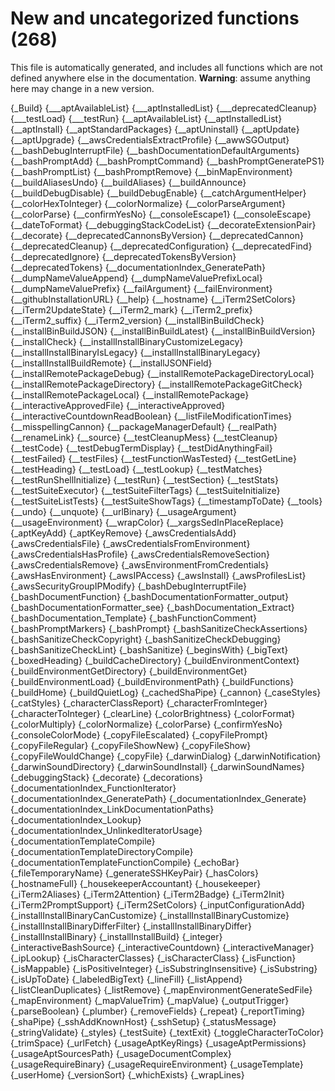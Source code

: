 # New and uncategorized functions (268)

This file is automatically generated, and includes all functions which are not defined anywhere else in the documentation. **Warning**: assume anything here may change in a new version.

{_Build}
{___aptAvailableList}
{___aptInstalledList}
{___deprecatedCleanup}
{___testLoad}
{___testRun}
{__aptAvailableList}
{__aptInstalledList}
{__aptInstall}
{__aptStandardPackages}
{__aptUninstall}
{__aptUpdate}
{__aptUpgrade}
{__awsCredentialsExtractProfile}
{__awwSGOutput}
{__bashDebugInterruptFile}
{__bashDocumentationDefaultArguments}
{__bashPromptAdd}
{__bashPromptCommand}
{__bashPromptGeneratePS1}
{__bashPromptList}
{__bashPromptRemove}
{__binMapEnvironment}
{__buildAliasesUndo}
{__buildAliases}
{__buildAnnounce}
{__buildDebugDisable}
{__buildDebugEnable}
{__catchArgumentHelper}
{__colorHexToInteger}
{__colorNormalize}
{__colorParseArgument}
{__colorParse}
{__confirmYesNo}
{__consoleEscape1}
{__consoleEscape}
{__dateToFormat}
{__debuggingStackCodeList}
{__decorateExtensionPair}
{__decorate}
{__deprecatedCannonsByVersion}
{__deprecatedCannon}
{__deprecatedCleanup}
{__deprecatedConfiguration}
{__deprecatedFind}
{__deprecatedIgnore}
{__deprecatedTokensByVersion}
{__deprecatedTokens}
{__documentationIndex_GeneratePath}
{__dumpNameValueAppend}
{__dumpNameValuePrefixLocal}
{__dumpNameValuePrefix}
{__failArgument}
{__failEnvironment}
{__githubInstallationURL}
{__help}
{__hostname}
{__iTerm2SetColors}
{__iTerm2UpdateState}
{__iTerm2_mark}
{__iTerm2_prefix}
{__iTerm2_suffix}
{__iTerm2_version}
{__installBinBuildCheck}
{__installBinBuildJSON}
{__installBinBuildLatest}
{__installBinBuildVersion}
{__installCheck}
{__installInstallBinaryCustomizeLegacy}
{__installInstallBinaryIsLegacy}
{__installInstallBinaryLegacy}
{__installInstallBuildRemote}
{__installJSONField}
{__installRemotePackageDebug}
{__installRemotePackageDirectoryLocal}
{__installRemotePackageDirectory}
{__installRemotePackageGitCheck}
{__installRemotePackageLocal}
{__installRemotePackage}
{__interactiveApprovedFile}
{__interactiveApproved}
{__interactiveCountdownReadBoolean}
{__listFileModificationTimes}
{__misspellingCannon}
{__packageManagerDefault}
{__realPath}
{__renameLink}
{__source}
{__testCleanupMess}
{__testCleanup}
{__testCode}
{__testDebugTermDisplay}
{__testDidAnythingFail}
{__testFailed}
{__testFiles}
{__testFunctionWasTested}
{__testGetLine}
{__testHeading}
{__testLoad}
{__testLookup}
{__testMatches}
{__testRunShellInitialize}
{__testRun}
{__testSection}
{__testStats}
{__testSuiteExecutor}
{__testSuiteFilterTags}
{__testSuiteInitialize}
{__testSuiteListTests}
{__testSuiteShowTags}
{__timestampToDate}
{__tools}
{__undo}
{__unquote}
{__urlBinary}
{__usageArgument}
{__usageEnvironment}
{__wrapColor}
{__xargsSedInPlaceReplace}
{_aptKeyAdd}
{_aptKeyRemove}
{_awsCredentialsAdd}
{_awsCredentialsFile}
{_awsCredentialsFromEnvironment}
{_awsCredentialsHasProfile}
{_awsCredentialsRemoveSection}
{_awsCredentialsRemove}
{_awsEnvironmentFromCredentials}
{_awsHasEnvironment}
{_awsIPAccess}
{_awsInstall}
{_awsProfilesList}
{_awsSecurityGroupIPModify}
{_bashDebugInterruptFile}
{_bashDocumentFunction}
{_bashDocumentationFormatter_output}
{_bashDocumentationFormatter_see}
{_bashDocumentation_Extract}
{_bashDocumentation_Template}
{_bashFunctionComment}
{_bashPromptMarkers}
{_bashPrompt}
{_bashSanitizeCheckAssertions}
{_bashSanitizeCheckCopyright}
{_bashSanitizeCheckDebugging}
{_bashSanitizeCheckLint}
{_bashSanitize}
{_beginsWith}
{_bigText}
{_boxedHeading}
{_buildCacheDirectory}
{_buildEnvironmentContext}
{_buildEnvironmentGetDirectory}
{_buildEnvironmentGet}
{_buildEnvironmentLoad}
{_buildEnvironmentPath}
{_buildFunctions}
{_buildHome}
{_buildQuietLog}
{_cachedShaPipe}
{_cannon}
{_caseStyles}
{_catStyles}
{_characterClassReport}
{_characterFromInteger}
{_characterToInteger}
{_clearLine}
{_colorBrightness}
{_colorFormat}
{_colorMultiply}
{_colorNormalize}
{_colorParse}
{_confirmYesNo}
{_consoleColorMode}
{_copyFileEscalated}
{_copyFilePrompt}
{_copyFileRegular}
{_copyFileShowNew}
{_copyFileShow}
{_copyFileWouldChange}
{_copyFile}
{_darwinDialog}
{_darwinNotification}
{_darwinSoundDirectory}
{_darwinSoundInstall}
{_darwinSoundNames}
{_debuggingStack}
{_decorate}
{_decorations}
{_documentationIndex_FunctionIterator}
{_documentationIndex_GeneratePath}
{_documentationIndex_Generate}
{_documentationIndex_LinkDocumentationPaths}
{_documentationIndex_Lookup}
{_documentationIndex_UnlinkedIteratorUsage}
{_documentationTemplateCompile}
{_documentationTemplateDirectoryCompile}
{_documentationTemplateFunctionCompile}
{_echoBar}
{_fileTemporaryName}
{_generateSSHKeyPair}
{_hasColors}
{_hostnameFull}
{_housekeeperAccountant}
{_housekeeper}
{_iTerm2Aliases}
{_iTerm2Attention}
{_iTerm2Badge}
{_iTerm2Init}
{_iTerm2PromptSupport}
{_iTerm2SetColors}
{_inputConfigurationAdd}
{_installInstallBinaryCanCustomize}
{_installInstallBinaryCustomize}
{_installInstallBinaryDifferFilter}
{_installInstallBinaryDiffer}
{_installInstallBinary}
{_installInstallBuild}
{_integer}
{_interactiveBashSource}
{_interactiveCountdown}
{_interactiveManager}
{_ipLookup}
{_isCharacterClasses}
{_isCharacterClass}
{_isFunction}
{_isMappable}
{_isPositiveInteger}
{_isSubstringInsensitive}
{_isSubstring}
{_isUpToDate}
{_labeledBigText}
{_lineFill}
{_listAppend}
{_listCleanDuplicates}
{_listRemove}
{_mapEnvironmentGenerateSedFile}
{_mapEnvironment}
{_mapValueTrim}
{_mapValue}
{_outputTrigger}
{_parseBoolean}
{_plumber}
{_removeFields}
{_repeat}
{_reportTiming}
{_shaPipe}
{_sshAddKnownHost}
{_sshSetup}
{_statusMessage}
{_stringValidate}
{_styles}
{_testSuite}
{_textExit}
{_toggleCharacterToColor}
{_trimSpace}
{_urlFetch}
{_usageAptKeyRings}
{_usageAptPermissions}
{_usageAptSourcesPath}
{_usageDocumentComplex}
{_usageRequireBinary}
{_usageRequireEnvironment}
{_usageTemplate}
{_userHome}
{_versionSort}
{_whichExists}
{_wrapLines}
